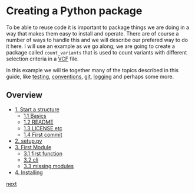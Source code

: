 # Creating a Python package

To be able to reuse code it is important to package things we are doing in a way that makes them easy to install and operate.
There are of course a number of ways to handle this and we will describe our prefered way to do it here.
I will use an example as we go along; we are going to create a package called `count_variants` that is used to count variants with different selection criteria in a [VCF][vcf] file.

In this example we will tie together many of the topics described in this guide, like [testing](../testing.md), [conventions](../conventions.md), [git](../../git/README.md), [logging](../logging.md) and perhaps some more.

## Overview

* [1. Start a structure](./structure.md)
	* [1.1 Basics](./structure.md#11-Basics)
	* [1.2 README](./structure.md#12-README)
	* [1.3 LICENSE etc](./structure.md#license)
	* [1.4 First commit](./structure.md#first_commit)
* [2. setup.py](./setup_py.md)
* [3. First Module](./count_module.md)
	* [3.1 first function](./count_module.md#first_function)
	* [3.2 cli](./count_module.md#cli)
	* [3.3 missing modules](./count_module.md#33-Missing-modules)
* [4. Installing](./installing.md)

[next](./structure.md)

[vcf]: https://en.wikipedia.org/wiki/Variant_Call_Format
